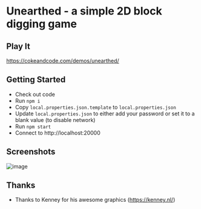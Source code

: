 # Unearthed - a simple 2D block digging game

## Play It

https://cokeandcode.com/demos/unearthed/

## Getting Started

- Check out code
- Run `npm i`
- Copy `local.properties.json.template` to `local.properties.json`
- Update `local.properties.json` to either add your password or set it to a blank value (to disable network)
- Run `npm start`
- Connect to http://localhost:20000

## Screenshots

![image](https://github.com/kevglass/unearthed/assets/3787210/8021ee35-4f76-439a-b42c-138f0300c8fd)

## Thanks 

- Thanks to Kenney for his awesome graphics (https://kenney.nl/)
